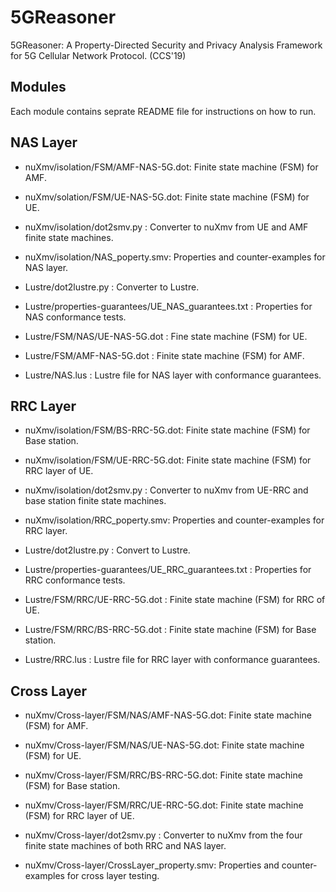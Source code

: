 # 5GReasoner
5GReasoner: A Property-Directed Security and Privacy Analysis Framework for 5G Cellular Network Protocol. (CCS'19)


## Modules
Each module contains seprate README file for instructions on how to run.
## NAS Layer
- nuXmv/isolation/FSM/AMF-NAS-5G.dot: Finite state machine (FSM) for AMF.
- nuXmv/solation/FSM/UE-NAS-5G.dot: Finite state machine (FSM) for UE.
- nuXmv/isolation/dot2smv.py : Converter to nuXmv from UE and AMF finite state machines.
- nuXmv/isolation/NAS_poperty.smv: Properties and counter-examples for NAS layer.

- Lustre/dot2lustre.py : Converter to Lustre.
- Lustre/properties-guarantees/UE_NAS_guarantees.txt : Properties for NAS conformance tests.
- Lustre/FSM/NAS/UE-NAS-5G.dot : Fine state machine (FSM) for UE.
- Lustre/FSM/AMF-NAS-5G.dot : Finite state machine (FSM) for AMF.
- Lustre/NAS.lus : Lustre file for NAS layer with conformance guarantees.

## RRC Layer
* nuXmv/isolation/FSM/BS-RRC-5G.dot: Finite state machine (FSM) for Base station.

* nuXmv/isolation/FSM/UE-RRC-5G.dot: Finite state machine (FSM) for RRC layer of UE.

* nuXmv/isolation/dot2smv.py : Converter to nuXmv from UE-RRC and base station finite state machines.

* nuXmv/isolation/RRC_poperty.smv: Properties and counter-examples for RRC layer.

* Lustre/dot2lustre.py : Convert to Lustre.

* Lustre/properties-guarantees/UE_RRC_guarantees.txt : Properties for RRC conformance tests.

* Lustre/FSM/RRC/UE-RRC-5G.dot : Finite state machine (FSM) for RRC of UE.

* Lustre/FSM/RRC/BS-RRC-5G.dot : Finite state machine (FSM) for Base station.

* Lustre/RRC.lus : Lustre file for RRC layer with conformance guarantees.

## Cross Layer

* nuXmv/Cross-layer/FSM/NAS/AMF-NAS-5G.dot: Finite state machine (FSM) for AMF.

* nuXmv/Cross-layer/FSM/NAS/UE-NAS-5G.dot: Finite state machine (FSM) for UE.

* nuXmv/Cross-layer/FSM/RRC/BS-RRC-5G.dot: Finite state machine (FSM) for Base station.

* nuXmv/Cross-layer/FSM/RRC/UE-RRC-5G.dot: Finite state machine (FSM) for RRC layer of UE.

* nuXmv/Cross-layer/dot2smv.py : Converter to nuXmv from the four finite state machines of both RRC and NAS layer.

* nuXmv/Cross-layer/CrossLayer_property.smv: Properties and counter-examples for cross layer testing.
